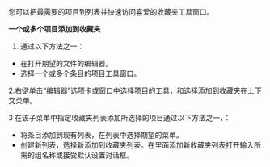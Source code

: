 您可以把最需要的项目到列表并快速访问喜爱的收藏夹工具窗口。

**一个或多个项目添加到收藏夹**

1. 通过以下方法之一：
* 在打开期望的文件的编辑器。
* 选择一个或多个条目的项目工具窗口。

2.右键单击“编辑器”选项卡或窗口中选择项目的工具，和选择添加到收藏夹在上下文菜单。

3 在该子菜单中指定收藏夹列表添加所选择的项目通过以下方法之一，：
*  将条目添加到现有列表，在列表中选择期望的菜单。
* 创建新列表，选择新添加到收藏夹列表。在里面添加新收藏夹列表打开输入所需的组名称或接受默认设置对话框。